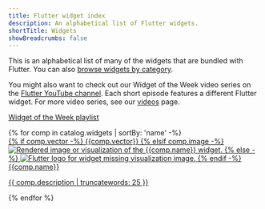 ```yaml
---
title: Flutter widget index
description: An alphabetical list of Flutter widgets.
shortTitle: Widgets
showBreadcrumbs: false
---
```


This is an alphabetical list of many of the widgets that
are bundled with Flutter.
You can also [browse widgets by category][catalog].

You might also want to check out our Widget of the Week video series
on the [Flutter YouTube channel]({{site.social.youtube}}). Each short
episode features a different Flutter widget. For more video series, see
our [videos](/resources/videos) page.

<YouTubeEmbed id="b_sQ9bMltGU" title="Introducing the Flutter Widget of the Week"></YouTubeEmbed>

[Widget of the Week playlist]({{site.yt.playlist}}PLjxrf2q8roU23XGwz3Km7sQZFTdB996iG)

<div class="card-grid">
{% for comp in catalog.widgets | sortBy: 'name' -%}
  <a class="card outlined-card" href="{{comp.link}}">
    <div class="card-image-holder">
      {% if comp.vector -%}
        {{comp.vector}}
      {% elsif comp.image -%}
        <img alt="Rendered image or visualization of the {{comp.name}} widget." src="{{comp.image.src}}">
      {% else -%}
        <img alt="Flutter logo for widget missing visualization image." src="/assets/images/docs/catalog-widget-placeholder.png" aria-hidden="true">
      {% endif -%}
    </div>
    <div class="card-header">
      <span class="card-title">{{comp.name}}</span>
    </div>
    <div class="card-content">
      <p class="card-text">{{ comp.description | truncatewords: 25 }}</p>
    </div>
  </a>
{% endfor %}
</div>

[catalog]: /ui/widgets
